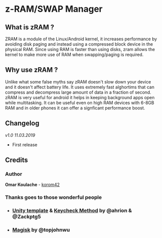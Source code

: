 # z-RAM/SWAP Manager
## What is zRAM ?
ZRAM is a module of the Linux/Android kernel, it increases performance by avoiding disk paging and instead using a compressed block device in the physical RAM. Since using RAM is faster than using disks, zram allows the kernel to make more use of RAM when swapping/paging is required.

## Why use zRAM ?
Unlike what some false myths say zRAM doesn't slow down your device and it doesn't affect battery life. It uses extremely fast alghortims that can compress and decompress large amount of data in a fraction of second. zRAM is very useful for android it helps in keeping background apps open while multitasking. It can be useful even on high RAM devices with 6-8GB RAM and in older phones it can offer a signficant performance boost.

## Changelog

*v1.0 11.03.2019*
- First release

## Credits
### Author
**Omar Koulache** - [korom42](https://github.com/korom42)

### Thanks goes to those wonderful people
- ### [Unity template](https://forum.xda-developers.com/android/software/module-audio-modification-library-t3579612) & [Keycheck Method](https://forum.xda-developers.com/android/software/guide-volume-key-selection-flashable-zip-t3773410) by @ahrion & @Zackptg5 
- ### [Magisk](https://github.com/topjohnwu/Magisk) by @topjohnwu
